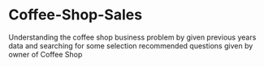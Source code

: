 # Coffee-Shop-Sales
Understanding the coffee shop business problem by given previous years data and searching for some selection recommended questions given by owner of Coffee Shop
